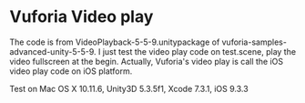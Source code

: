 Vuforia Video play
==============

The code is from VideoPlayback-5-5-9.unitypackage of vuforia-samples-advanced-unity-5-5-9.
I just test the video play code on test.scene, play the video fullscreen at the begin.
Actually, Vuforia's video play is call the iOS video play code on iOS platform.

Test on Mac OS X 10.11.6, Unity3D 5.3.5f1, Xcode 7.3.1, iOS 9.3.3
